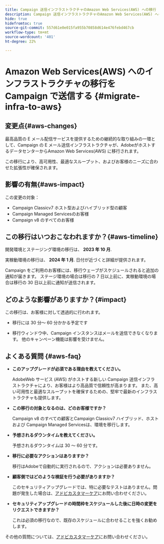 ```yaml
---
title: Campaign 送信インフラストラクチャのAmazon Web Services(AWS) への移行
description: Campaign 送信インフラストラクチャのAmazon Web Services(AWS) への移行
hide: true
hidefromtoc: true
source-git-commit: 557d61e0e015fa955b70858d614e476febd467cb
workflow-type: tm+mt
source-wordcount: '401'
ht-degree: 22%

---
```



# Amazon Web Services(AWS) へのインフラストラクチャの移行を Campaign で送信する {#migrate-infra-to-aws}

## 変更点{#aws-changes}

最高品質の E メール配信サービスを提供するための継続的な取り組みの一環として、Campaign の E メール送信インフラストラクチャが、AdobeがホストするデータセンターからAmazon Web Services(AWS) に移行されます。

この移行により、高可用性、最適なスループット、およびお客様のニーズに合わせた拡張性が確保されます。

## 影響の有無{#aws-impact}

この変更の対象：

* Campaign Classicv7 ホスト型およびハイブリッド型の顧客
* Campaign Managed Servicesのお客様
* Campaign v8 のすべてのお客様

## この移行はいつおこなわれますか？{#aws-timeline}

開発環境とステージング環境の移行は、 **2023 年 10 月**.

実稼動環境の移行は、 **2024 年 1 月**. 日付が近づくと詳細が提供されます。

Campaign をご利用のお客様には、移行ウェーブがスケジュールされると追加の通知が届きます。 ステージ環境の場合は移行の 7 日以上前に、実稼動環境の場合は移行の 30 日以上前に通知が送信されます。

## どのような影響がありますか？{#impact}

この移行は、お客様に対して透過的に行われます。

* 移行には 30 分～ 60 分かかる予定です

* 移行ウィンドウ中、Campaign インスタンスはメールを送信できなくなります。 他のキャンペーン機能は影響を受けません。


## よくある質問 {#aws-faq}

* **このアップグレードが必須である理由を教えてください。**

  AdobeWeb サービス (AWS) がホストする新しい Campaign 送信インフラストラクチャにより、お客様はより高品質で信頼性が高まります。 また、高い可用性と最適なスループットを確保するための、堅牢で最新のインフラストラクチャも提供します。

* **この移行の対象となるのは、どのお客様ですか？**

  Campaign v8 のすべての顧客とCampaign Classicv7 ハイブリッド、ホストおよび Campaign Managed Servicesは、環境を移行します。

* **予想されるダウンタイムを教えてください。**

  予想されるダウンタイムは 30 ～ 60 分です。

* **移行に必要なアクションはありますか？**

  移行はAdobeで自動的に実行されるので、アクションは必要ありません。

* **顧客側ではどのような検証を行う必要がありますか？**

  このセキュリティアップグレードでは、特に必要なテストはありません。問題が発生した場合は、[アドビカスタマーケア](https://experienceleague.adobe.com/?support-solution=Campaign&amp;lang=ja#support)にお問い合わせください。


* **セキュリティアップグレードの時間枠をスケジュールした後に日時の変更をリクエストできますか？**

  これは必須の移行なので、既存のスケジュールに合わせることを強くお勧めします。


その他の質問については、[アドビカスタマーケア](https://experienceleague.adobe.com/?support-solution=Campaign&amp;lang=ja#support)にお問い合わせください。
